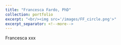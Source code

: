 ```yaml
---
title: "Francesca Fardo, PhD"
collection: portfolio
excerpt: "<br/><img src='/images/FF_circle.png'>"
excerpt_separator: <!--more-->
---
```


<!--more-->

Francesca xxx